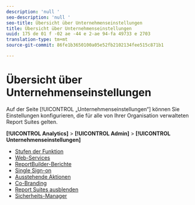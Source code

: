 ```yaml
---
description: 'null '
seo-description: 'null '
seo-title: Übersicht über Unternehmenseinstellungen
title: Übersicht über Unternehmenseinstellungen
uuid: 175 de 01 f -02 ae -44 e 2-ae 94-fa 49733 e 2703
translation-type: tm+mt
source-git-commit: 86fe1b3650100a05e52fb2102134fee515c871b1

---
```



# Übersicht über Unternehmenseinstellungen

Auf der Seite [!UICONTROL „Unternehmenseinstellungen“] können Sie Einstellungen konfigurieren, die für alle von Ihrer Organisation verwalteten Report Suites gelten.

**[!UICONTROL Analytics]** &gt; **[!UICONTROL Admin]** &gt; **[!UICONTROL Unternehmenseinstellungen]**

+ [Stufen der Funktion](feature-access-levels.md)
+ [Web-Services](web-services-admin.md)
+ [ReportBuilder-Berichte](report-builder-reports-admin.md)
+ [Single Sign-on](single-signon-admin.md)
+ [Ausstehende Aktionen](pending-actions-admin.md)
+ [Co-Branding](co-branding-admin.md)
+ [Report Suites ausblenden](c-hide-report-suites.md)
+ [Sicherheits-Manager](security-manager.md)

